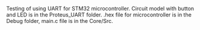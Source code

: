 Testing of using UART for STM32 microcontroller.
Circuit model with button and LED is in the Proteus_UART folder.
.hex file for microcontroller is in the Debug folder, main.c file is in the Core/Src.
